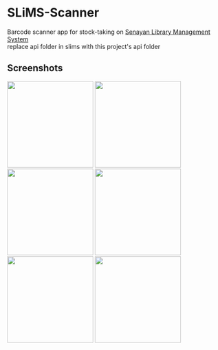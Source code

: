 # SLiMS-Scanner
Barcode scanner app for stock-taking on <a href="https://slims.web.id/web/">Senayan Library Management System</a><br/>
replace api folder in slims with this project's api folder

## Screenshots
<image src="/image/Screenshot_1541493885.png" width=200/>
<image src="/image/Screenshot_1541493882.png" width=200/>
<image src="/image/352285.jpg" width=200/>
<image src="/image/Screenshot_1541493887.png" width=200/>
<image src="/image/Screenshot_1541493890.png" width=200/>
<image src="/image/Screenshot_1541493893.png" width=200/>
